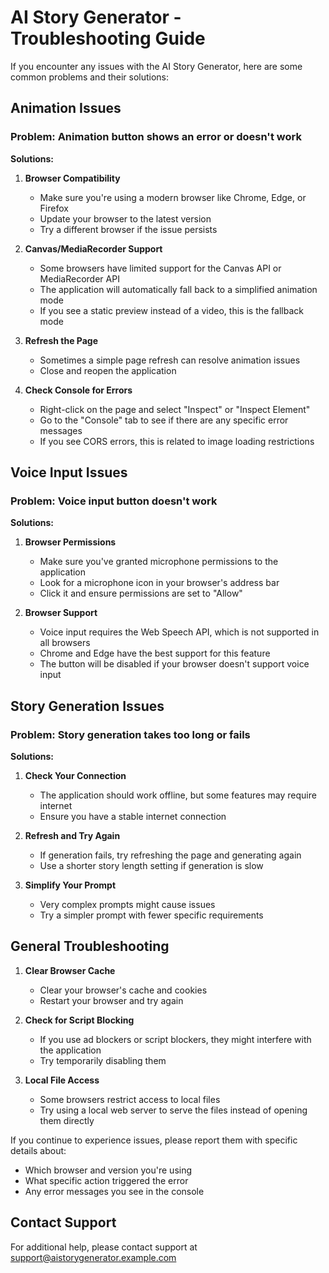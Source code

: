 # AI Story Generator - Troubleshooting Guide

If you encounter any issues with the AI Story Generator, here are some common problems and their solutions:

## Animation Issues

### Problem: Animation button shows an error or doesn't work

**Solutions:**

1. **Browser Compatibility**
   - Make sure you're using a modern browser like Chrome, Edge, or Firefox
   - Update your browser to the latest version
   - Try a different browser if the issue persists

2. **Canvas/MediaRecorder Support**
   - Some browsers have limited support for the Canvas API or MediaRecorder API
   - The application will automatically fall back to a simplified animation mode
   - If you see a static preview instead of a video, this is the fallback mode

3. **Refresh the Page**
   - Sometimes a simple page refresh can resolve animation issues
   - Close and reopen the application

4. **Check Console for Errors**
   - Right-click on the page and select "Inspect" or "Inspect Element"
   - Go to the "Console" tab to see if there are any specific error messages
   - If you see CORS errors, this is related to image loading restrictions

## Voice Input Issues

### Problem: Voice input button doesn't work

**Solutions:**

1. **Browser Permissions**
   - Make sure you've granted microphone permissions to the application
   - Look for a microphone icon in your browser's address bar
   - Click it and ensure permissions are set to "Allow"

2. **Browser Support**
   - Voice input requires the Web Speech API, which is not supported in all browsers
   - Chrome and Edge have the best support for this feature
   - The button will be disabled if your browser doesn't support voice input

## Story Generation Issues

### Problem: Story generation takes too long or fails

**Solutions:**

1. **Check Your Connection**
   - The application should work offline, but some features may require internet
   - Ensure you have a stable internet connection

2. **Refresh and Try Again**
   - If generation fails, try refreshing the page and generating again
   - Use a shorter story length setting if generation is slow

3. **Simplify Your Prompt**
   - Very complex prompts might cause issues
   - Try a simpler prompt with fewer specific requirements

## General Troubleshooting

1. **Clear Browser Cache**
   - Clear your browser's cache and cookies
   - Restart your browser and try again

2. **Check for Script Blocking**
   - If you use ad blockers or script blockers, they might interfere with the application
   - Try temporarily disabling them

3. **Local File Access**
   - Some browsers restrict access to local files
   - Try using a local web server to serve the files instead of opening them directly

If you continue to experience issues, please report them with specific details about:
- Which browser and version you're using
- What specific action triggered the error
- Any error messages you see in the console

## Contact Support

For additional help, please contact support at support@aistorygenerator.example.com